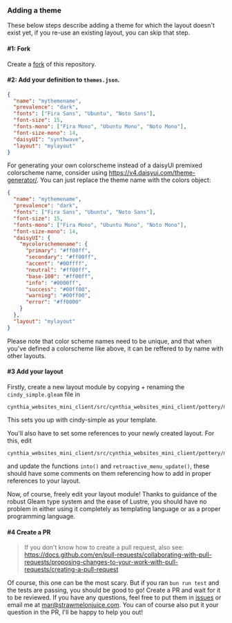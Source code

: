 ### Adding a theme

These below steps describe adding a theme for which the layout doesn't exist yet, if you re-use an existing layout, you can skip that step.

#### #1: Fork

Create a [fork](https://github.com/CynthiaWebsiteEngine/Mini/fork) of this repository.

#### #2: Add your definition to `themes.json`.

```json
{
  "name": "mythemename",
  "prevalence": "dark",
  "fonts": ["Fira Sans", "Ubuntu", "Noto Sans"],
  "font-size": 15,
  "fonts-mono": ["Fira Mono", "Ubuntu Mono", "Noto Mono"],
  "font-size-mono": 14,
  "daisyUI": "synthwave",
  "layout": "mylayout"
}
```

For generating your own colorscheme instead of a daisyUI premixed colorscheme name, consider using <https://v4.daisyui.com/theme-generator/>. You can just replace the theme name with the colors object:

```json
{
  "name": "mythemename",
  "prevalence": "dark",
  "fonts": ["Fira Sans", "Ubuntu", "Noto Sans"],
  "font-size": 15,
  "fonts-mono": ["Fira Mono", "Ubuntu Mono", "Noto Mono"],
  "font-size-mono": 14,
  "daisyUI": {
    "mycolorschemename": {
      "primary": "#ff00ff",
      "secondary": "#ff00ff",
      "accent": "#00ffff",
      "neutral": "#ff00ff",
      "base-100": "#ff00ff",
      "info": "#0000ff",
      "success": "#00ff00",
      "warning": "#00ff00",
      "error": "#ff0000"
    }
  },
  "layout": "mylayout"
}
```

Please note that color scheme names need to be unique, and that when you've defined a colorscheme like above, it can be reffered to by name with other layouts.

#### #3 Add your layout

Firstly, create a new layout module by copying + renaming the `cindy_simple.gleam` file in

```
cynthia_websites_mini_client/src/cynthia_websites_mini_client/pottery/molds/
```

This sets you up with cindy-simple as your template.

You'll also have to set some references to your newly created layout. For this, edit

```
cynthia_websites_mini_client/src/cynthia_websites_mini_client/pottery/molds.gleam
```

and update the functions `into()` and `retroactive_menu_update()`, these should have some comments on
them referencing how to add in proper references to your layout.

Now, of course, freely edit your layout module! Thanks to guidance of the robust Gleam type system and the ease of Lustre,
you should have no problem in either using it completely as templating language or as a proper programming language.

#### #4 Create a PR

> If you don't know how to create a pull request,
> also see: <https://docs.github.com/en/pull-requests/collaborating-with-pull-requests/proposing-changes-to-your-work-with-pull-requests/creating-a-pull-request>

Of course, this one can be the most scary. But if you ran `bun run test` and the tests are passing, you should be good to go!
Create a PR and wait for it to be reviewed. If you have any questions, feel free to put them in [issues](https://github.com/CynthiaWebsiteEngine/Mini/issues/new/) or email me at <mar@strawmelonjuice.com>.
You can of course also put it your question in the PR, I'll be happy to help you out!
